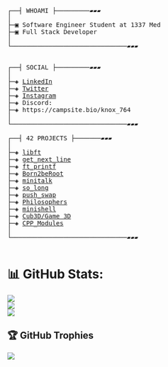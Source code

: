 <pre>

┌──┤ WHOAMI ├─────────▰▰▰
│
├─▣ Software Engineer Student at 1337 Med
├─▣ Full Stack Developer
│
└───────────────────────────────▰▰▰
<!-- ├─▣ I love to dig deep into complex problems and attempt to find the simplest yet the most effecient solution.
├─▣ Interested in low-level Programming, CyberSecurity, DevOps, Netwroking, Cloud and AI. -->

┌──┤ SOCIAL ├─────────▰▰▰
│
├─◈ <a href="https://www.linkedin.com/in/mohamed-yassine-ayache-875931217/">LinkedIn</a>
├─◈ <a href="">Twitter</a>
├─◈ <a href="">Instagram</a>
├─◈ Discord:
├─◈ https://campsite.bio/knox_764
│
└───────────────────────────────▰▰▰

┌──┤ 42 PROJECTS ├───────▰▰▰
│
├─◈ <a href="https://github.com/siiine-764/Libft_Cursus_2022">libft</a>
├─◈ <a href="https://github.com/siiine-764/get_next_line-42">get_next_line</a>
├─◈ <a href="https://github.com/siiine-764/ft_printf">ft_printf</a>
├─◈ <a href="https://github.com/siiine-764/Born2beroot-42">Born2beRoot</a>
├─◈ <a href="https://github.com/siiine-764/mini_talk">minitalk</a>
├─◈ <a href="https://github.com/siiine-764/so_long">so_long</a>
├─◈ <a href="https://github.com/siiine-764/push_swap_global">push_swap</a>
├─◈ <a href="https://github.com/siiine-764/Philosophers">Philosophers</a>
├─◈ <a href="https://github.com/siiine-764/mini_shell">minishell</a>
├─◈ <a href="https://github.com/siiine-764/game3D">Cub3D/Game 3D</a>
├─◈ <a href="https://github.com/siiine-764/cppmodel">CPP_Modules</a>
│
└───────────────────────────────▰▰▰

</pre>

# 📊 GitHub Stats:
![](https://github-readme-stats.vercel.app/api?username=siiine-764&theme=dark&hide_border=false&include_all_commits=false&count_private=false)<br/>
![](https://github-readme-streak-stats.herokuapp.com/?user=siiine-764&theme=dark&hide_border=false)<br/>
![](https://github-readme-stats.vercel.app/api/top-langs/?username=siiine-764&theme=dark&hide_border=false&include_all_commits=false&count_private=false&layout=compact)

## 🏆 GitHub Trophies
![](https://github-profile-trophy.vercel.app/?username=siiine-764&theme=radical&no-frame=false&no-bg=true&margin-w=4)












